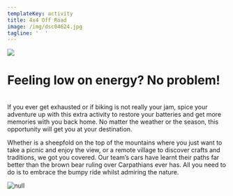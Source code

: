 ```yaml
---
templateKey: activity
title: 4x4 Off Road
image: /img/dsc04624.jpg
tagline: '  '
---
```

![](/img/off-road-description.png)

# Feeling low on energy? No problem!

\
If you ever get exhausted or if biking is not really your jam, spice your adventure up with this extra activity to restore your batteries and get more memories with you back home. No matter the weather or the season, this opportunity will get you at your destination.

Whether is a sheepfold on the top of the mountains where you just want to take a picnic and enjoy the view, or a remote village to discover crafts and traditions, we got you covered. Our team’s cars have learnt their paths far better than the brown bear ruling over Carpathians ever has. All you need to do is to embrace the bumpy ride whilst admiring the nature.

![null](/img/img_2062.jpg)
